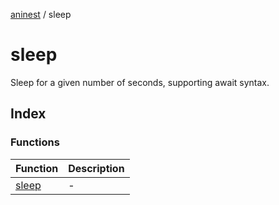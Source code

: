[aninest](../index.md) / sleep

# sleep

Sleep for a given number of seconds, supporting await syntax.

## Index

### Functions

| Function | Description |
| ------ | ------ |
| [sleep](functions/sleep.md) | - |
